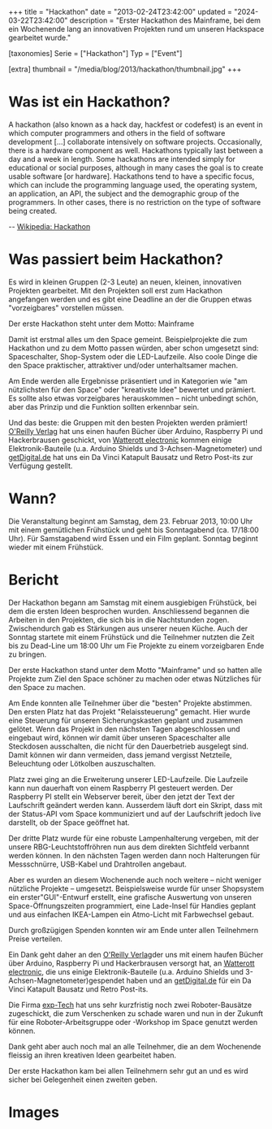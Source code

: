 +++
title = "Hackathon"
date = "2013-02-24T23:42:00"
updated = "2024-03-22T23:42:00"
description = "Erster Hackathon des Mainframe, bei dem ein Wochenende lang an innovativen Projekten rund um unseren Hackspace gearbeitet wurde."

[taxonomies]
Serie = ["Hackathon"]
Typ = ["Event"]

[extra]
thumbnail = "/media/blog/2013/hackathon/thumbnail.jpg"
+++

# Was ist ein Hackathon?

A hackathon (also known as a hack day, hackfest or codefest) is an event in
which computer programmers and others in the field of software development […]
collaborate intensively on software projects. Occasionally, there is a hardware
component as well. Hackathons typically last between a day and a week in
length. Some hackathons are intended simply for educational or social purposes,
although in many cases the goal is to create usable software [or hardware].
Hackathons tend to have a specific focus, which can include the programming
language used, the operating system, an application, an API, the subject and
the demographic group of the programmers. In other cases, there is no
restriction on the type of software being created.

-- [Wikipedia: Hackathon](://en.wikipedia.org/wiki/Hackathon)

# Was passiert beim Hackathon?

Es wird in kleinen Gruppen (2-3 Leute) an neuen, kleinen, innovativen Projekten gearbeitet. Mit den Projekten soll erst
zum Hackathon angefangen werden und es gibt eine Deadline an der die Gruppen etwas "vorzeigbares" vorstellen müssen.

Der erste Hackathon steht unter dem Motto: Mainframe

Damit ist erstmal alles um den Space gemeint. Beispielprojekte die zum Hackathon und zu dem Motto passen würden, aber
schon umgesetzt sind: Spaceschalter, Shop-System oder die LED-Laufzeile. Also coole Dinge die den Space praktischer,
attraktiver und/oder unterhaltsamer machen.

Am Ende werden alle Ergebnisse präsentiert und in Kategorien wie "am nützlichsten für den Space" oder "kreativste Idee"
bewertet und prämiert. Es sollte also etwas vorzeigbares herauskommen – nicht unbedingt schön, aber das Prinzip und die
Funktion sollten erkennbar sein.

Und das beste: die Gruppen mit den besten Projekten werden prämiert! [O'Reilly Verlag](http://www.oreilly.de/) hat uns
einen haufen Bücher über Arduino, Raspberry Pi und Hackerbrausen geschickt,
von [Watterott electronic](http://www.watterott.com/) kommen einige Elektronik-Bauteile (u.a. Arduino Shields und
3-Achsen-Magnetometer) und [getDigital.de](http://www.getdigital.de/) hat uns ein Da Vinci Katapult Bausatz und Retro
Post-its zur Verfügung gestellt.

# Wann?

Die Veranstaltung beginnt am Samstag, dem 23. Februar 2013, 10:00 Uhr mit einem gemütlichen Frühstück und geht bis
Sonntagabend (ca. 17/18:00 Uhr). Für Samstagabend wird Essen und ein Film geplant. Sonntag beginnt wieder mit einem
Frühstück.

# Bericht

Der Hackathon begann am Samstag mit einem ausgiebigen Frühstück, bei dem die ersten Ideen besprochen wurden.
Anschliessend begannen die Arbeiten in den Projekten, die sich bis in die Nachtstunden zogen. Zwischendurch gab es
Stärkungen aus unserer neuen Küche. Auch der Sonntag startete mit einem Frühstück und die Teilnehmer nutzten die Zeit
bis zu Dead-Line um 18:00 Uhr um Fie Projekte zu einem vorzeigbaren Ende zu bringen.

Der erste Hackathon stand unter dem Motto "Mainframe" und so hatten alle Projekte zum Ziel den Space schöner zu machen
oder etwas Nützliches für den Space zu machen.

Am Ende konnten alle Teilnehmer über die "besten" Projekte abstimmen. Den ersten Platz hat das Projekt "Relaissteuerung"
gemacht. Hier wurde eine Steuerung für unseren Sicherungskasten geplant und zusammen gelötet. Wenn das Projekt in den
nächsten Tagen abgeschlossen und eingebaut wird, können wir damit über unseren Spaceschalter alle Steckdosen
ausschalten, die nicht für den Dauerbetrieb ausgelegt sind. Damit können wir dann vermeiden, dass jemand vergisst
Netzteile, Beleuchtung oder Lötkolben auszuschalten.

Platz zwei ging an die Erweiterung unserer LED-Laufzeile. Die Laufzeile kann nun dauerhaft von einem Raspberry PI
gesteuert werden. Der Raspberry PI stellt ein Webserver bereit, über den jetzt der Text der Laufschrift geändert werden
kann. Ausserdem läuft dort ein Skript, dass mit der Status-API vom Space kommuniziert und auf der Laufschrift jedoch live
darstellt, ob der Space geöffnet hat.

Der dritte Platz wurde für eine robuste Lampenhalterung vergeben, mit der unsere RBG-Leuchtstoffröhren nun aus dem
direkten Sichtfeld verbannt werden können. In den nächsten Tagen werden dann noch Halterungen für Messschnürre,
USB-Kabel und Drahtrollen angebaut.

Aber es wurden an diesem Wochenende auch noch weitere – nicht weniger nützliche Projekte – umgesetzt. Beispielsweise
wurde für unser Shopsystem ein erster"GUI"-Entwurf erstellt, eine grafische Auswertung von unseren Space-Öffnungszeiten
programmiert, eine Lade-Insel für Handies geplant und aus einfachen IKEA-Lampen ein Atmo-Licht mit Farbwechsel gebaut.

Durch großzügigen Spenden konnten wir am Ende unter allen Teilnehmern Preise verteilen.

Ein Dank geht daher an den [O'Reilly Verlag](http://www.oreilly.de/)der uns mit einem haufen Bücher über Arduino,
Raspberry Pi und Hackerbrausen versorgt hat, an [Watterott electronic](http://www.watterott.com/), die uns einige
Elektronik-Bauteile (u.a. Arduino Shields und 3-Achsen-Magnetometer)gespendet haben und
an [getDigital.de](http://www.getdigital.de/) für ein Da Vinci Katapult Bausatz und Retro Post-its.

Die Firma [exp-Tech](http://exp-tech.de/) hat uns sehr kurzfristig noch zwei Roboter-Bausätze zugeschickt, die zum
Verschenken zu schade waren und nun in der Zukunft für eine Roboter-Arbeitsgruppe oder -Workshop im Space genutzt werden
können.

Dank geht aber auch noch mal an alle Teilnehmer, die an dem Wochenende fleissig an ihren kreativen Ideen gearbeitet
haben.

Der erste Hackathon kam bei allen Teilnehmern sehr gut an und es wird sicher bei Gelegenheit einen zweiten geben.

# Images

[//]: # (TODO: ADD GALLERY)
